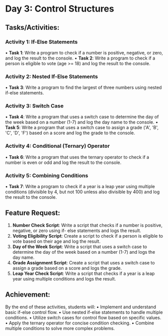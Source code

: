 # Day 3: Control Structures
## Tasks/Activities:
### Activity 1: If-Else Statements
• **Task 1**: Write a program to check if a number is positive, negative, or zero, and log the result to the console.
• **Task 2**: Write a program to check if a person is eligible to vote (age >= 18) and log the result to the console.
### Activity 2: Nested If-Else Statements
• **Task 3**: Write a program to find the largest of three numbers using nested if-else statements.
### Activity 3: Switch Case
• **Task 4**: Write a program that uses a switch case to determine the day of the week based on a number (1-7) and log the day name to the console.
• **Task 5**: Write a program that uses a switch case to assign a grade ('A', 'B', 'C', 'D', 'F') based on a score and log the grade to the console.
### Activity 4: Conditional (Ternary) Operator
• **Task 6**: Write a program that uses the ternary operator to check if a number is even or odd and log the result to the console.
### Activity 5: Combining Conditions
• **Task 7**: Write a program to check if a year is a leap year using multiple conditions (divisible by 4, but not 100 unless also divisible by 400) and log the result to the console.
## Feature Request:
1. **Number Check Script**: Write a script that checks if a number is positive, negative, or zero using if- else statements and logs the result.
2. **Voting Eligibility Script**: Create a script to check if a person is eligible to vote based on their age and log the result.
3. **Day of the Week Script**: Write a script that uses a switch case to determine the day of the week based on a number (1-7) and logs the day name.
4. **Grade Assignment Script**: Create a script that uses a switch case to assign a grade based on a score and logs the grade.
5. **Leap Year Check Script**: Write a script that checks if a year is a leap year using multiple conditions and logs the result.
## Achievement:
By the end of these activities, students will:
• Implement and understand basic if-else control flow.
• Use nested if-else statements to handle multiple conditions.
• Utilize switch cases for control flow based on specific values.
• Apply the ternary operator for concise condition checking.
• Combine multiple conditions to solve more complex problems.
